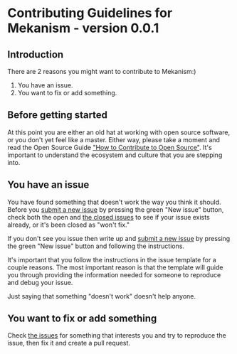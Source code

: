 # Contributing Guidelines for Mekanism - version 0.0.1

## Introduction ##
There are 2 reasons you might want to contribute to Mekanism:)

1) You have an issue.
2) You want to fix or add something.

## Before getting started ##

At this point you are either an old hat at working with open source software, or you don't yet feel like a master.  Either way, please take a moment and read the Open Source Guide ["How to Contribute to Open Source"](https://opensource.guide/how-to-contribute/).  It's important to understand the ecosystem and culture that you are stepping into.

## You have an issue ##

You have found something that doesn't work the way you think it should.  
Before you [submit a new issue](https://github.com/aidancbrady/Mekanism/issues) by pressing the green "New issue" button, check both the open and [the closed issues](https://github.com/aidancbrady/Mekanism/issues?q=is%3Aissue+is%3Aclosed) to see if your issue exists already, or it's been closed as "won't fix."

If you don't see you issue then write up and [submit a new issue](https://github.com/aidancbrady/Mekanism/issues) by pressing the green "New issue" button and following the instructions.

It's important that you follow the instructions in the issue template for a couple reasons.  The most important reason is that the template will guide you through providing the information needed for someone to reproduce and debug your issue.  

Just saying that something "doesn't work" doesn't help anyone.


## You want to fix or add something ##

Check [the issues](https://github.com/aidancbrady/Mekanism/issues) for something that interests you and try to reproduce the issue, then fix it and create a pull request. 
